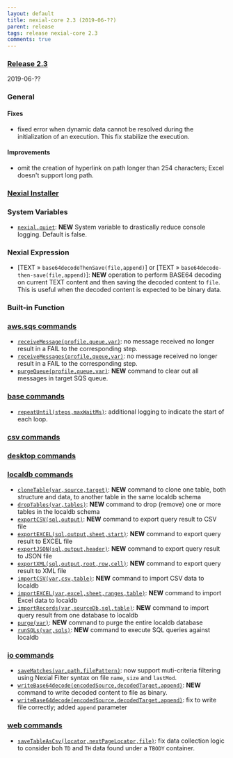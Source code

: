 ```yaml
---
layout: default
title: nexial-core 2.3 (2019-06-??)
parent: release
tags: release nexial-core 2.3
comments: true
---
```


### <a href="https://github.com/nexiality/nexial-core/releases/tag/nexial-core-2.3" class="external-link" target="_nexial_link">Release 2.3</a>
2019-06-??


### General
#### Fixes
- fixed error when dynamic data cannot be resolved during the initialization of an execution. This fix stabilize the 
  execution.

#### Improvements
- omit the creation of hyperlink on path longer than 254 characters; Excel doesn't support long path.


### [Nexial Installer](https://github.com/nexiality/nexial-installer)


### System Variables
- [`nexial.quiet`](../systemvars/index#nexial.quiet): **NEW** System variable to drastically reduce console logging. 
  Default is false.


### Nexial Expression
- [TEXT &raquo; `base64decodeThenSave(file,append)`] or [TEXT &raquo; `base64decode-then-save(file,append)`]: **NEW** 
  operation to perform BASE64 decoding on current TEXT content and then saving the decoded content to `file`. This is
  useful when the decoded content is expected to be binary data. 


### Built-in Function


### [aws.sqs commands](../commands/aws.sqs)
- [`receiveMessage(profile,queue,var)`](../commands/aws.sqs/receiveMessage(profile,queue,var)): no message received no 
  longer result in a FAIL to the corresponding step.
- [`receiveMessages(profile,queue,var)`](../commands/aws.sqs/receiveMessages(profile,queue,var)): no message received 
  no longer result in a FAIL to the corresponding step.
- [`purgeQueue(profile,queue,var)`](../commands/aws.sqs/purgeQueue(profile,queue,var)): **NEW** command to clear out 
  all messages in target SQS queue.


### [base commands](../commands/base)
- [`repeatUntil(steps,maxWaitMs)`](../commands/base/repeatUntil(steps,maxWaitMs)): additional logging to indicate the
  start of each loop.


### [csv commands](../commands/csv)


### [desktop commands](../commands/desktop)


### [localdb commands](../commands/localdb)
- [`cloneTable(var,source,target)`](../commands/localdb/cloneTable(var,source,target)): **NEW** command to clone one
  table, both structure and data, to another table in the same localdb schema
- [`dropTables(var,tables)`](../commands/localdb/dropTables(var,tables)): **NEW** command to drop (remove) one or more 
  tables in the localdb schema
- [`exportCSV(sql,output)`](../commands/localdb/exportCSV(sql,output)): **NEW** command to export query result to CSV file
- [`exportEXCEL(sql,output,sheet,start)`](../commands/localdb/exportEXCEL(sql,output,sheet,start)): **NEW** command
   to export query result to EXCEL file
- [`exportJSON(sql,output,header)`](../commands/localdb/exportJSON(sql,output,header)): **NEW** command  to export 
  query result to JSON file
- [`exportXML(sql,output,root,row,cell)`](../commands/localdb/exportXML(sql,output,root,row,cell)): **NEW** command to 
  export query result to XML file
- [`importCSV(var,csv,table)`](../commands/localdb/importCSV(var,csv,table)): **NEW** command to import CSV data to 
  localdb
- [`importEXCEL(var,excel,sheet,ranges,table)`](../commands/localdb/importEXCEL(var,excel,sheet,ranges,table)): **NEW** 
  command to import Excel data to localdb
- [`importRecords(var,sourceDb,sql,table)`](../commands/localdb/importRecords(var,sourceDb,sql,table)): **NEW** command
  to import query result from one database to localdb
- [`purge(var)`](../commands/localdb/purge(var)): **NEW** command to purge the entire localdb database
- [`runSQLs(var,sqls)`](../commands/localdb/runSQLs(var,sqls)): **NEW** command to execute SQL queries against localdb


### [io commands](../commands/io)
- [`saveMatches(var,path,filePattern)`](../commands/io/saveMatches(var,path,filePattern)): now support muti-criteria 
  filtering using Nexial Filter syntax on file `name`, `size` and `lastMod`.
- [`writeBase64decode(encodedSource,decodedTarget,append)`](../commands/io/writeBase64decode(encodedSource,decodedTarget,append)): 
  **NEW** command to write decoded content to file as binary.
- [`writeBase64decode(encodedSource,decodedTarget,append)`](../commands/io/writeBase64decode(encodedSource,decodedTarget,append)): 
  fix to write file correctly; added `append` parameter 


### [web commands](../commands/web)
- [`saveTableAsCsv(locator,nextPageLocator,file)`](../commands/web/saveTableAsCsv(locator,nextPageLocator,file)): fix 
  data collection logic to consider boh `TD` and `TH` data found under a `TBODY` container.
  


